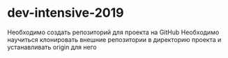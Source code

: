 # dev-intensive-2019
Необходимо создать репозиторий для проекта на GitHub
Необходимо научиться клонировать внешние репозитории в директорию проекта и устанавливать origin для него
